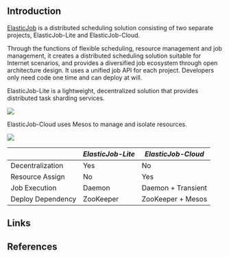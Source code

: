 ## Introduction

[ElasticJob](https://shardingsphere.apache.org/elasticjob/current/en/overview/) is a distributed scheduling solution consisting of two separate projects, ElasticJob-Lite and ElasticJob-Cloud.

Through the functions of flexible scheduling, resource management and job management, it creates a distributed scheduling solution suitable for Internet scenarios, and provides a diversified job ecosystem through open architecture design.
It uses a unified job API for each project. Developers only need code one time and can deploy at will.

ElasticJob-Lite is a lightweight, decentralized solution that provides distributed task sharding services.

![](https://shardingsphere.apache.org/elasticjob/current/img/architecture/elasticjob_lite.png)

ElasticJob-Cloud uses Mesos to manage and isolate resources.

![](https://shardingsphere.apache.org/elasticjob/current/img/architecture/elasticjob_cloud.png)




|                   | *ElasticJob-Lite* | *ElasticJob-Cloud* |
| ------------------- | ------------------- | -------------------- |
| Decentralization  | Yes               | No                 |
| Resource Assign   | No                | Yes                |
| Job Execution     | Daemon            | Daemon + Transient |
| Deploy Dependency | ZooKeeper         | ZooKeeper + Mesos  |





## Links

## References

